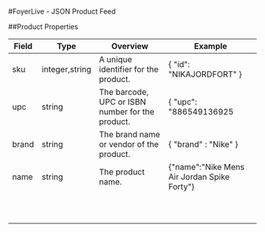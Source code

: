 #FoyerLive - JSON Product Feed

##Product Properties
  
| Field  | Type       | Overview                             | Example |
|--------|------------|--------------------------------------|------------------------|
| sku | integer,string | A unique identifier for the product. | { "id": "NIKAJORDFORT" } |
| upc | string | The barcode, UPC or ISBN number for the product. | { "upc": "886549136925 |
| brand | string | The brand name or vendor of the product. | { "brand" : "Nike" } |
| name | string | The product name. | {"name":"Nike Mens Air Jordan Spike Forty"} |
|  |  |  |  |
|  |  |  |  |
|  |  |  |  |
|  |  |  |  |
|  |  |  |  |
|  |  |  |  |
|  |  |  |  |
|  |  |  |  |
|  |  |  |  |
|  |  |  |  |
